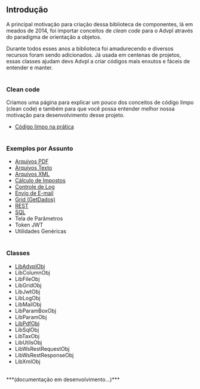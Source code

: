 ## Introdução

A principal motivação para criação dessa biblioteca de componentes, lá em meados de 2014, 
foi importar conceitos de *clean code* para o Advpl através do paradigma de orientação a objetos.

Durante todos esses anos a biblioteca foi amadurecendo e diversos recursos foram sendo adicionados. 
Já usada em centenas de projetos, essas classes ajudam devs Advpl a criar códigos mais enxutos e fáceis 
de entender e manter.
<br/><br/>

### Clean code

Criamos uma página para explicar um pouco dos conceitos de código limpo (clean code) e também para que você 
possa entender melhor nossa motivação para desenvolvimento desse projeto.

- [Código limpo na prática](samples/clean-code)
<br/><br/>

### Exemplos por Assunto

- [Arquivos PDF](samples/pdf)
- [Arquivos Texto](samples/file)
- [Arquivos XML](samples/xml)
- [Cálculo de Impostos](samples/tax)
- [Controle de Log](samples/log) 
- [Envio de E-mail](samples/mail)
- [Grid (GetDados)](samples/grid)
- [REST](samples/rest)
- [SQL](samples/sql)
- Tela de Parâmetros
- Token JWT
- Utilidades Genéricas
<br/><br/>

### Classes

- [LibAdvplObj](classes/main)
- LibColumnObj
- LibFileObj
- LibGridObj
- LibJwtObj
- LibLogObj
- LibMailObj
- LibParamBoxObj
- LibParamObj
- [LibPdfObj](classes/pdf)
- LibSqlObj
- LibTaxObj
- LibUtilsObj
- LibWsRestRequestObj
- LibWsRestResponseObj
- LibXmlObj

<br/>
***(documentação em desenvolvimento...)***
